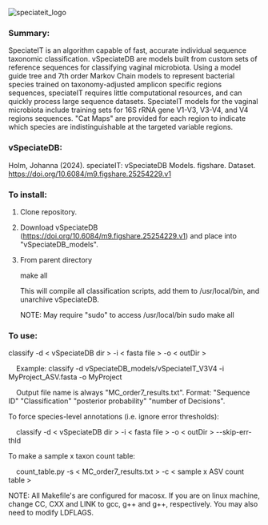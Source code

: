 ![speciateit_logo](https://user-images.githubusercontent.com/17168205/40029457-bf249c04-57b2-11e8-9d2e-85e4ea6f3d0c.png)

### Summary:
SpeciateIT is an algorithm capable of fast, accurate individual sequence taxonomic classification. vSpeciateDB are models built from custom sets of reference sequences for classifying vaginal microbiota. Using a model guide tree and 7th order Markov Chain models to represent bacterial species trained on taxonomy-adjusted amplicon specific regions sequences, speciateIT requires little computational resources, and can quickly process large sequence datasets. SpeciateIT models for the vaginal microbiota include training sets for 16S rRNA gene V1-V3, V3-V4, and V4 regions sequences. "Cat Maps" are provided for each region to indicate which species are indistinguishable at the targeted variable regions.

### vSpeciateDB:
Holm, Johanna (2024). speciateIT: vSpeciateDB Models. figshare. Dataset. https://doi.org/10.6084/m9.figshare.25254229.v1

### To install:
1. Clone repository.
2. Download vSpeciateDB (https://doi.org/10.6084/m9.figshare.25254229.v1) and place into "vSpeciateDB_models". 
3. From parent directory
   
   make all
   
   This will compile all classification scripts, add them to /usr/local/bin, and unarchive vSpeciateDB.

   NOTE: May require "sudo" to access /usr/local/bin
   sudo make all

### To use: 

classify -d < vSpeciateDB dir > -i < fasta file > -o < outDir >

&nbsp;&nbsp;&nbsp;&nbsp;Example: classify -d vSpeciateDB_models/vSpeciateIT_V3V4 -i MyProject_ASV.fasta -o MyProject 

&nbsp;&nbsp;&nbsp;&nbsp;Output file name is always "MC_order7_results.txt". Format: "Sequence ID" "Classification" "posterior probability" "number of Decisions".

To force species-level annotations (i.e. ignore error thresholds): 

&nbsp;&nbsp;&nbsp;&nbsp;classify -d < vSpeciateDB dir > -i < fasta file > -o < outDir > --skip-err-thld

To make a sample x taxon count table: 

&nbsp;&nbsp;&nbsp;&nbsp;count_table.py -s < MC_order7_results.txt > -c < sample x ASV count table >

NOTE: All Makefile's are configured for macosx. If you are on linux machine,
change CC, CXX and LINK to gcc, g++ and g++, respectively. You may also need to
modify LDFLAGS.
